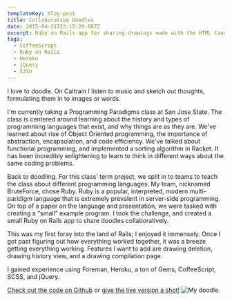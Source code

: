 ```yaml
---
templateKey: blog-post
title: Collaborative Doodles
date: 2015-04-21T23:15:29.667Z
excerpt: Ruby on Rails app for sharing drawings made with the HTML Canvas.
tags:
  - CoffeeScript
  - Ruby on Rails
  - Heroku
  - jQuery
  - SJSU
---
```

I love to doodle.
On Caltrain I listen to music and sketch out thoughts, formulating them in to images or words.

I'm currently taking a Programming Paradigms class at San Jose State. The class is centered around
learning about the history and types of programming languages that exist, and why things are as they are.
We've learned about rise of Object Oriented programming, the importance of abstraction, encapsulation, and code efficiency.
We've talked about functional programming, and implemented a sorting algorithm in Racket. It has been incredibly enlightening to learn to think in different ways about the same coding problems.

Back to doodling.  For this class' term project, we split in to teams to teach the class about different programming languages.  My team, nicknamed BruteForce, chose Ruby.  Ruby is a popular, interpreted, modern multi-paridigm language that is extremely prevalent in server-side programming.  On top of a paper on the language and presentation, we were tasked with creating a "small" example program.  I took the challenge, and created a small Ruby on Rails app to share doodles collaboratively.

This was my first foray into the land of Rails; I enjoyed it immensely. Once I got past figuring out how everything worked together, it was a breeze getting everything working. Features I want to add are drawing deletion, drawing history view, and a drawing compilation page.

I gained experience using Foreman, Heroku, a ton of Gems, CoffeeScript, SCSS, and jQuery.

[Check out the code on Github](https://github.com/mikephe/webBoard)
or 
[give the live version a shot!](https://web-board-bruteforce.herokuapp.com/)
![My doodle.](/assets/webBoard/sketch1.png)
